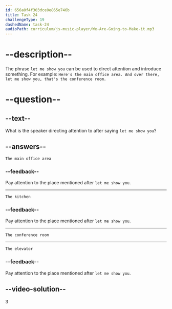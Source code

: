 ```yaml
---
id: 656a0f4f303dce0e865e746b
title: Task 24
challengeType: 19
dashedName: task-24
audioPath: curriculum/js-music-player/We-Are-Going-to-Make-it.mp3
---
```


# --description--

The phrase `let me show you` can be used to direct attention and introduce something. For example: `Here's the main office area. And over there, let me show you, that's the conference room.`

# --question--

## --text--

What is the speaker directing attention to after saying `let me show you`?

## --answers--

`The main office area`

### --feedback--

Pay attention to the place mentioned after `let me show you`.

---

`The kitchen`

### --feedback--

Pay attention to the place mentioned after `let me show you`.

---

`The conference room`

---

`The elevator`

### --feedback--

Pay attention to the place mentioned after `let me show you`.

## --video-solution--

3

